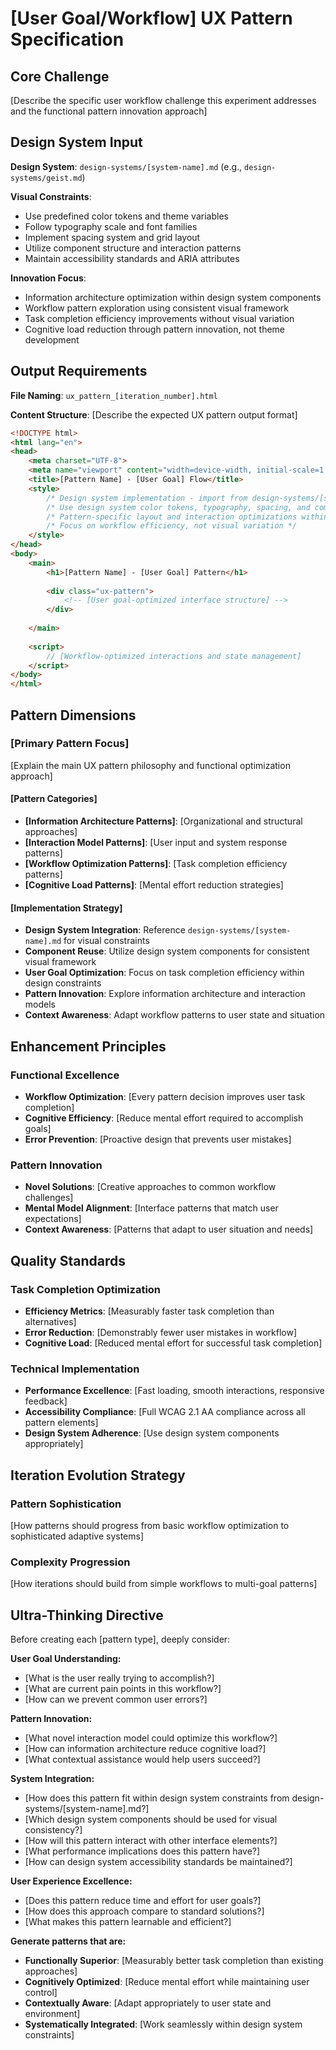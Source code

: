 # [User Goal/Workflow] UX Pattern Specification

## Core Challenge
[Describe the specific user workflow challenge this experiment addresses and the functional pattern innovation approach]

## Design System Input

**Design System**: `design-systems/[system-name].md` (e.g., `design-systems/geist.md`)

**Visual Constraints**:
- Use predefined color tokens and theme variables
- Follow typography scale and font families  
- Implement spacing system and grid layout
- Utilize component structure and interaction patterns
- Maintain accessibility standards and ARIA attributes

**Innovation Focus**:
- Information architecture optimization within design system components
- Workflow pattern exploration using consistent visual framework
- Task completion efficiency improvements without visual variation
- Cognitive load reduction through pattern innovation, not theme development

## Output Requirements

**File Naming**: `ux_pattern_[iteration_number].html`

**Content Structure**: [Describe the expected UX pattern output format]
```html
<!DOCTYPE html>
<html lang="en">
<head>
    <meta charset="UTF-8">
    <meta name="viewport" content="width=device-width, initial-scale=1.0">
    <title>[Pattern Name] - [User Goal] Flow</title>
    <style>
        /* Design system implementation - import from design-systems/[system-name].md */
        /* Use design system color tokens, typography, spacing, and components */
        /* Pattern-specific layout and interaction optimizations within constraints */
        /* Focus on workflow efficiency, not visual variation */
    </style>
</head>
<body>
    <main>
        <h1>[Pattern Name] - [User Goal] Pattern</h1>
        
        <div class="ux-pattern">
            <!-- [User goal-optimized interface structure] -->
        </div>
        
    </main>
    
    <script>
        // [Workflow-optimized interactions and state management]
    </script>
</body>
</html>
```

## Pattern Dimensions

### **[Primary Pattern Focus]**
[Explain the main UX pattern philosophy and functional optimization approach]

#### **[Pattern Categories]**
- **[Information Architecture Patterns]**: [Organizational and structural approaches]
- **[Interaction Model Patterns]**: [User input and system response patterns]  
- **[Workflow Optimization Patterns]**: [Task completion efficiency patterns]
- **[Cognitive Load Patterns]**: [Mental effort reduction strategies]

#### **[Implementation Strategy]**
- **Design System Integration**: Reference `design-systems/[system-name].md` for visual constraints
- **Component Reuse**: Utilize design system components for consistent visual framework
- **User Goal Optimization**: Focus on task completion efficiency within design constraints
- **Pattern Innovation**: Explore information architecture and interaction models
- **Context Awareness**: Adapt workflow patterns to user state and situation

## Enhancement Principles

### **Functional Excellence**
- **Workflow Optimization**: [Every pattern decision improves user task completion]
- **Cognitive Efficiency**: [Reduce mental effort required to accomplish goals]
- **Error Prevention**: [Proactive design that prevents user mistakes]

### **Pattern Innovation**
- **Novel Solutions**: [Creative approaches to common workflow challenges]
- **Mental Model Alignment**: [Interface patterns that match user expectations]
- **Context Awareness**: [Patterns that adapt to user situation and needs]

## Quality Standards

### **Task Completion Optimization**
- **Efficiency Metrics**: [Measurably faster task completion than alternatives]
- **Error Reduction**: [Demonstrably fewer user mistakes in workflow]
- **Cognitive Load**: [Reduced mental effort for successful task completion]

### **Technical Implementation**
- **Performance Excellence**: [Fast loading, smooth interactions, responsive feedback]
- **Accessibility Compliance**: [Full WCAG 2.1 AA compliance across all pattern elements]
- **Design System Adherence**: [Use design system components appropriately]

## Iteration Evolution Strategy

### **Pattern Sophistication**
[How patterns should progress from basic workflow optimization to sophisticated adaptive systems]

### **Complexity Progression**
[How iterations should build from simple workflows to multi-goal patterns]

## Ultra-Thinking Directive

Before creating each [pattern type], deeply consider:

**User Goal Understanding:**
- [What is the user really trying to accomplish?]
- [What are current pain points in this workflow?]
- [How can we prevent common user errors?]

**Pattern Innovation:**
- [What novel interaction model could optimize this workflow?]
- [How can information architecture reduce cognitive load?]
- [What contextual assistance would help users succeed?]

**System Integration:**
- [How does this pattern fit within design system constraints from design-systems/[system-name].md?]
- [Which design system components should be used for visual consistency?]
- [How will this pattern interact with other interface elements?]
- [What performance implications does this pattern have?]
- [How can design system accessibility standards be maintained?]

**User Experience Excellence:**
- [Does this pattern reduce time and effort for user goals?]
- [How does this approach compare to standard solutions?]
- [What makes this pattern learnable and efficient?]

**Generate patterns that are:**
- **Functionally Superior**: [Measurably better task completion than existing approaches]
- **Cognitively Optimized**: [Reduce mental effort while maintaining user control]  
- **Contextually Aware**: [Adapt appropriately to user state and environment]
- **Systematically Integrated**: [Work seamlessly within design system constraints]